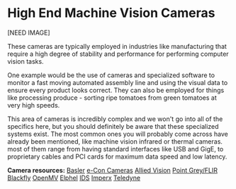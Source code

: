 # High End Machine Vision Cameras

[NEED IMAGE]

These cameras are typically employed in industries like manufacturing that require a high degree of stability and performance for performing computer vision tasks. 

One example would be the use of cameras and specialized software to monitor a fast moving automated assembly line and using the visual data to ensure every product looks correct. They can also be employed for things like processing produce - sorting ripe tomatoes from green tomatoes at very high speeds.

This area of cameras is incredibly complex and we won't go into all of the specifics here, but you should definitely be aware that these specialized systems exist. The most common ones you will probably come across have already been mentioned, like machine vision infrared or thermal cameras. most of them range from having standard interfaces like USB and GigE, to proprietary cables and PCI cards for maximum data speed and low latency.

**Camera resources:**
[Basler](https://www.baslerweb.com/en/products/cameras/area-scan-cameras/ace/)
[e-Con Cameras](https://www.e-consystems.com)
[Allied Vision](https://www.alliedvision.com/en/digital-industrial-camera-solutions.html)
[Point Grey/FLIR Blackfly](https://www.flir.com/products/blackfly-s-usb3/)
[OpenMV](https://openmv.io)
[Elphel](https://www3.elphel.com/model_353_cameras)
[IDS](https://en.ids-imaging.com/store/products/cameras/ids-interface/usb-2.0-usb-3.0/ids-family/le.html)
[Imperx](https://www.imperx.com)
[Teledyne](https://www.teledynedalsa.com/en/products/imaging/cameras/genie-nano-1gige/)